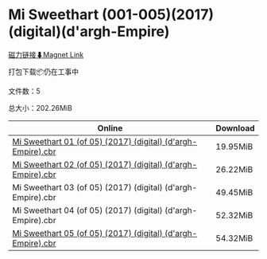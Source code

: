 # Mi Sweethart (001-005)(2017)(digital)(d'argh-Empire)

[磁力链接⬇Magnet Link](magnet:?xt=urn:btih:b94b87423b0728597f4ca41a9f6049f2d43cf3cb&dn=Mi%20Sweethart%20%28001-005%29%282017%29%28digital%29%28d%27argh-Empire%29)

打包下载📦仍在工事中

文件数：5

总大小：202.26MiB

Online | Download
--- | ---
[Mi Sweethart 01 (of 05) (2017) (digital) (d'argh-Empire).cbr](https://github.com/alicewish/markdown/blob/master/comic/Mi-Sweethart-01-of-05-2017-digital-dargh-Empire-cbr.md) | 19.95MiB
[Mi Sweethart 02 (of 05) (2017) (digital) (d'argh-Empire).cbr](https://github.com/alicewish/markdown/blob/master/comic/Mi-Sweethart-02-of-05-2017-digital-dargh-Empire-cbr.md) | 26.22MiB
Mi Sweethart 03 (of 05) (2017) (digital) (d'argh-Empire).cbr | 49.45MiB
Mi Sweethart 04 (of 05) (2017) (digital) (d'argh-Empire).cbr | 52.32MiB
[Mi Sweethart 05 (of 05) (2017) (digital) (d'argh-Empire).cbr](https://github.com/alicewish/markdown/blob/master/comic/Mi-Sweethart-05-of-05-2017-digital-dargh-Empire-cbr.md) | 54.32MiB